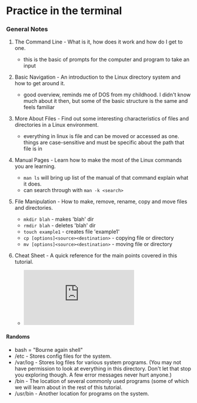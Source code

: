 # Practice in the terminal

### General Notes

1. The Command Line - What is it, how does it work and how do I get to one.
    * this is the basic of prompts for the computer and program to take an input

2. Basic Navigation - An introduction to the Linux directory system and how to get around it.
    * good overview, reminds me of DOS from my childhood. I didn't know much about it then, but some of the basic structure is the same and feels familiar

3. More About Files - Find out some interesting characteristics of files and directories in a Linux environment.
    * everything in linux is file and can be moved or accessed as one. things are case-sensitive and must be specific about the path that file is in

4. Manual Pages - Learn how to make the most of the Linux commands you are learning.
    * `man ls` will bring up list of the manual of that command explain what it does.
    * can search through with `man -k <search>`

5. File Manipulation - How to make, remove, rename, copy and move files and directories.
    * `mkdir blah` - makes 'blah' dir
    * `rmdir blah` - deletes 'blah' dir
    * `touch example1` - creates file 'example1'
    * `cp [options]<source><destination>` - copying file or directory
    * `mv [options]<source><destination>` - moving file or directory

6. Cheat Sheet - A quick reference for the main points covered in this tutorial.
    * ![Cheat Sheet Link](https://ryanstutorials.net/linuxtutorial/cheatsheet.php)

#### Randoms

* bash = "Bourne again shell"
* /etc - Stores config files for the system.
* /var/log - Stores log files for various system programs. (You may not have permission to look at everything in this directory. Don't let that stop you exploring though. A few error messages never hurt anyone.)
* /bin - The location of several commonly used programs (some of which we will learn about in the rest of this tutorial.
* /usr/bin - Another location for programs on the system.
